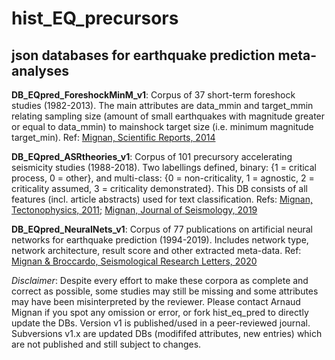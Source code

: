 # hist_EQ_precursors

## json databases for earthquake prediction meta-analyses

**DB_EQpred_ForeshockMinM_v1**: Corpus of 37 short-term foreshock studies (1982-2013). The main attributes are data_mmin and target_mmin relating sampling size (amount of small earthquakes with magnitude greater or equal to data_mmin) to mainshock target size (i.e. minimum magnitude target_min). Ref: [Mignan, Scientific Reports, 2014](https://www.nature.com/articles/srep04099)

**DB_EQpred_ASRtheories_v1**: Corpus of 101 precursory accelerating seismicity studies (1988-2018). Two labellings defined, binary: {1 = critical process, 0 = other}, and multi-class: {0 = non-criticality, 1 = agnostic, 2 = criticality assumed, 3 = criticality demonstrated}. This DB consists of all features (incl. article abstracts) used for text classification. Refs: [Mignan, Tectonophysics, 2011](https://www.sciencedirect.com/science/article/pii/S0040195111001284); [Mignan, Journal of Seismology, 2019](https://link.springer.com/article/10.1007/s10950-019-09833-2)

**DB_EQpred_NeuralNets_v1**: Corpus of 77 publications on artificial neural networks for earthquake prediction (1994-2019). Includes network type, network architecture, result score and other extracted meta-data. Ref: [Mignan & Broccardo, Seismological Research Letters, 2020](https://pubs.geoscienceworld.org/ssa/srl/article-abstract/91/4/2330/586519/Neural-Network-Applications-in-Earthquake)

*Disclaimer*: Despite every effort to make these corpora as complete and correct as possible, some studies may still be missing and some attributes may have been misinterpreted by the reviewer. Please contact Arnaud Mignan if you spot any omission or error, or fork hist_eq_pred to directly update the DBs. Version v1 is published/used in a peer-reviewed journal. Subversions v1.x are updated DBs (modififed attributes, new entries) which are not published and still subject to changes.
